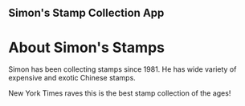 Simon's Stamp Collection App
---

# About Simon's Stamps

Simon has been collecting stamps since 1981. He has wide variety of expensive and exotic Chinese stamps.

New York Times raves this is the best stamp collection of the ages!
